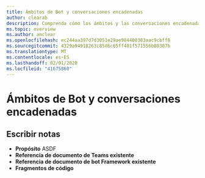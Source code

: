 ```yaml
---
title: Ámbitos de Bot y conversaciones encadenadas
author: clearab
description: Comprenda cómo los ámbitos y las conversaciones encadenadas afectarán a su bot para Microsoft Teams.
ms.topic: overview
ms.author: anclear
ms.openlocfilehash: ec244aa397d7d3051e29ae984400383aac9cbff8
ms.sourcegitcommit: 4329a94918263c85d6c65ff401f571556b80307b
ms.translationtype: MT
ms.contentlocale: es-ES
ms.lasthandoff: 02/01/2020
ms.locfileid: "41675860"
---
```

# <a name="bot-scopes-and-threaded-conversations"></a>Ámbitos de Bot y conversaciones encadenadas

## <a name="writing-notes"></a>Escribir notas

 * **Propósito** ASDF
 * **Referencia de documento de Teams existente**[]()
 * **Referencia de documento de bot Framework existente**[]()
 * **Fragmentos de código**[]()